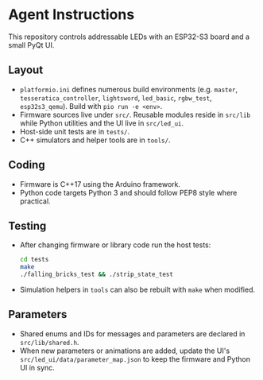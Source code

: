 # Agent Instructions

This repository controls addressable LEDs with an ESP32-S3 board and a small PyQt UI.

## Layout
- `platformio.ini` defines numerous build environments (e.g. `master`,   `tesseratica_controller`, `lightsword`, `led_basic`, `rgbw_test`, `esp32s3_qemu`). Build with `pio run -e <env>`.
- Firmware sources live under `src/`. Reusable modules reside in `src/lib` while Python utilities and the UI live in `src/led_ui`.
- Host-side unit tests are in `tests/`.
- C++ simulators and helper tools are in `tools/`.

## Coding
- Firmware is C++17 using the Arduino framework.
- Python code targets Python 3 and should follow PEP8 style where practical.

## Testing
- After changing firmware or library code run the host tests:
  ```bash
  cd tests
  make
  ./falling_bricks_test && ./strip_state_test
  ```
- Simulation helpers in `tools` can also be rebuilt with `make` when modified.

## Parameters
- Shared enums and IDs for messages and parameters are declared in `src/lib/shared.h`.
- When new parameters or animations are added, update the UI's `src/led_ui/data/parameter_map.json` to keep the firmware and Python UI in sync.
